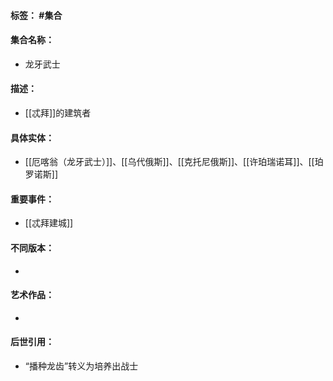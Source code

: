 #### 标签： #集合
#### 集合名称：
- 龙牙武士
#### 描述：
- [[忒拜]]的建筑者
#### 具体实体：
- [[厄喀翁（龙牙武士）]]、[[乌代俄斯]]、[[克托尼俄斯]]、[[许珀瑞诺耳]]、[[珀罗诺斯]]
#### 重要事件：
- [[忒拜建城]]
#### 不同版本：
- 
#### 艺术作品：
- 
#### 后世引用：
- “播种龙齿”转义为培养出战士